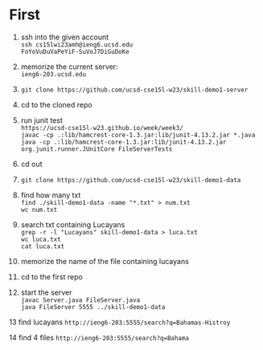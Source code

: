 # First
1. ssh into the given account\
`ssh cs15lwi23amh@ieng6.ucsd.edu`\
`FoYoVuDuVaPeYiF-SuVoJ7DiGuDoKe`

2. memorize the current server:\
`ieng6-203.ucsd.edu`

3. `git clone https://github.com/ucsd-cse15l-w23/skill-demo1-server`

4. cd to the cloned repo

5. run junit test\
`https://ucsd-cse15l-w23.github.io/week/week3/`\
`javac -cp .:lib/hamcrest-core-1.3.jar:lib/junit-4.13.2.jar *.java`\
`java -cp .:lib/hamcrest-core-1.3.jar:lib/junit-4.13.2.jar org.junit.runner.JUnitCore FileServerTests`

6. cd out

7. `git clone https://github.com/ucsd-cse15l-w23/skill-demo1-data`

8. find how many txt\
`find ./skill-demo1-data -name "*.txt" > num.txt`\
`wc num.txt`

9. search txt containing Lucayans\
`grep -r -l "Lucayans" skill-demo1-data > luca.txt`\
`wc luca.txt`\
`cat luca.txt`

10. memorize the name of the file containing lucayans

11. cd to the first repo

12. start the server\
`javac Server.java FileServer.java`\
`java FileServer 5555 ../skill-demo1-data`

13 find lucayans
`http://ieng6-203:5555/search?q=Bahamas-Histroy`

14 find 4 files
`http://ieng6-203:5555/search?q=Bahama`

